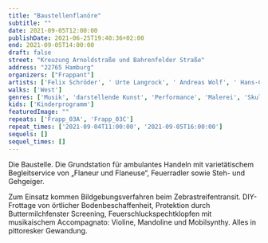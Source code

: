 ```yaml
---
title: "Baustellenflanöre"
subtitle: ""
date: 2021-09-05T12:00:00
publishDate: 2021-06-25T19:40:36+02:00
end: 2021-09-05T14:00:00
draft: false
street: "Kreuzung Arnoldstraße und Bahrenfelder Straße"
address: "22765 Hamburg"
organizers: ["Frappant"]
artists: ['Felix Schröder', ' Urte Langrock', ' Andreas Wolf', ' Hans-Christian Jaernecke', ' Robert Helbig']
walks: ['West']
genres: ['Musik', 'darstellende Kunst', 'Performance', 'Malerei', 'Skulptur']
kids: ['Kinderprogramm']
featuredImage: ""
repeats: ['Frapp_03A', 'Frapp_03C']
repeat_times: ['2021-09-04T11:00:00', '2021-09-05T16:00:00']
sequels: []
sequel_times: []
---
```


Die Baustelle. Die Grundstation für ambulantes Handeln mit varietätischem Begleitservice von „Flaneur und Flaneuse“,  Feuerradler sowie Steh- und Gehgeiger.

Zum Einsatz kommen Bildgebungsverfahren beim Zebrastreifentransit. DIY- Frottage von örtlicher Bodenbeschaffenheit, Protektion durch Buttermilchfenster Screening, Feuerschluckspechtklopfen mit musikaischem Accompagnato: Violine, Mandoline und Mobilsynthy. Alles in pittoresker Gewandung.

